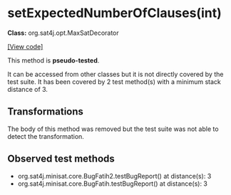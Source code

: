 # setExpectedNumberOfClauses(int)

**Class:** org.sat4j.opt.MaxSatDecorator

[[View code]](https://gitlab.ow2.org/sat4j/sat4j/blob/09e9173e400ea6c1794354ca54c36607c53391ff/org.sat4j.core/src/main/java//org/sat4j/opt/MaxSatDecorator.java#L66)

This method is **pseudo-tested**.


It can be accessed from other classes but it is not directly covered by the test suite. 
It has been covered by 2 test method(s) with a minimum stack distance of 3.

## Transformations

The body of this method was removed but the test suite was not able to detect the transformation.



## Observed test methods

* org.sat4j.minisat.core.BugFatih2.testBugReport() at distance(s): 3
* org.sat4j.minisat.core.BugFatih.testBugReport() at distance(s): 3

